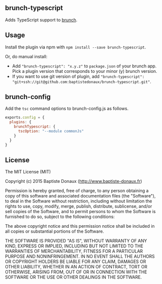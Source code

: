 ## brunch-typescript
Adds TypeScript support to [brunch](http://brunch.io).

## Usage
Install the plugin via npm with `npm install --save brunch-typescript`.

Or, do manual install:

* Add `"brunch-typescript": "x.y.z"` to `package.json` of your brunch app.
  Pick a plugin version that corresponds to your minor (y) brunch version.
* If you want to use git version of plugin, add
`"brunch-typescript": "git+ssh://git@github.com:baptistedonaux/brunch-typescript.git"`.

## brunch-config
Add the ``` tsc ``` command options to brunch-config.js as follows.

``` js
exports.config = {
  plugins: {
    brunchTypescript: {
      tscOption: "--module commonJs"
    }
  }
}
```

## License

The MIT License (MIT)

Copyright (c) 2015 Baptiste Donaux (http://www.baptiste-donaux.fr)

Permission is hereby granted, free of charge, to any person obtaining a copy
of this software and associated documentation files (the "Software"), to deal
in the Software without restriction, including without limitation the rights
to use, copy, modify, merge, publish, distribute, sublicense, and/or sell
copies of the Software, and to permit persons to whom the Software is
furnished to do so, subject to the following conditions:

The above copyright notice and this permission notice shall be included in
all copies or substantial portions of the Software.

THE SOFTWARE IS PROVIDED "AS IS", WITHOUT WARRANTY OF ANY KIND, EXPRESS OR
IMPLIED, INCLUDING BUT NOT LIMITED TO THE WARRANTIES OF MERCHANTABILITY,
FITNESS FOR A PARTICULAR PURPOSE AND NONINFRINGEMENT. IN NO EVENT SHALL THE
AUTHORS OR COPYRIGHT HOLDERS BE LIABLE FOR ANY CLAIM, DAMAGES OR OTHER
LIABILITY, WHETHER IN AN ACTION OF CONTRACT, TORT OR OTHERWISE, ARISING FROM,
OUT OF OR IN CONNECTION WITH THE SOFTWARE OR THE USE OR OTHER DEALINGS IN
THE SOFTWARE.
